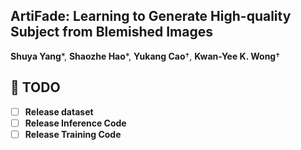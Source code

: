 ## ArtiFade: Learning to Generate High-quality Subject from Blemished Images
**Shuya Yang**\*, **Shaozhe Hao**\*, **Yukang Cao**†, **Kwan-Yee K. Wong**† 
## 📌 TODO
- [ ] **Release dataset**
- [ ] **Release Inference Code**
- [ ] **Release Training Code**
